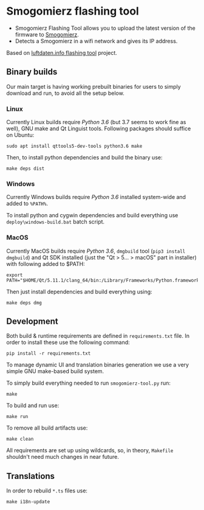 Smogomierz flashing tool
============================

+ Smogomierz Flashing Tool allows you to upload the latest version of the firmware to [Smogomierz](https://github.com/hackerspace-silesia/Smogomierz).
+ Detects a Smogomierz in a wifi network and gives its IP address.

Based on [luftdaten.info flashing tool](https://github.com/opendata-stuttgart/airrohr-firmware-flasher) project.

Binary builds
-------------

Our main target is having working prebuilt binaries for users to simply
download and run, to avoid all the setup below.

### Linux
Currently Linux builds require *Python 3.6* (but 3.7 seems to work fine as
well), GNU make and Qt Linguist tools. Following packages should suffice on
Ubuntu:

    sudo apt install qttools5-dev-tools python3.6 make

Then, to install python dependencies and build the binary use:

    make deps dist

### Windows

Currently Windows builds require *Python 3.6* installed system-wide and added to
`%PATH%`.

To install python and cygwin dependencies and build everything use
`deploy\windows-build.bat` batch script.

### MacOS
Currently MacOS builds require *Python 3.6*, `dmgbuild` tool (`pip3 install
dmgbuild`) and Qt SDK installed (just the "Qt >
5... > macOS" part in installer) with following added to $PATH:

    export PATH="$HOME/Qt/5.11.1/clang_64/bin:/Library/Frameworks/Python.framework/Versions/3.6/bin:$PATH"

Then just install dependencies and build everything using:

    make deps dmg

Development
-----------

Both build & runtime requirements are defined in `requirements.txt` file. In
order to install these use the following command:

    pip install -r requirements.txt

To manage dynamic UI and translation binaries generation we use a very simple
GNU make-based build system.

To simply build everything needed to run `smogomierz-tool.py` run:

    make

To build and run use:

    make run

To remove all build artifacts use:

    make clean

All requirements are set up using wildcards, so, in theory, `Makefile` shouldn't
need much changes in near future.

Translations
------------

In order to rebuild `*.ts` files use:

    make i18n-update
